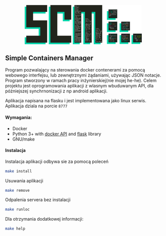 <div align="center">
  
<img width="75%" src=https://github.com/SerhiiRI/svmacm/blob/master/scm.png>
  
</div>

## Simple Containers Manager
 Program pozwalający na sterowania docker contenerami za pomocą webowego interfejsu, lub zewnętrznymi żądaniami, używając JSON notacje.
 Program stworzony w ramach pracy inżynierskiej(nie mojej he-he). Celem projektu jest oprogramowania aplikacji z wlasnym wbuduwanym API, dla póżniejszej synchrnonizacji z np android aplikacji.
 
 Aplikacja napisana na flasku i jest implementowana jako linux serwis. Aplikacja dziala na porcie `8777` 
 
 #### Wymagania:
 - Docker
 - Python 3+ with [docker API](https://pypi.org/project/docker/) and [flask](https://pypi.org/project/Flask/) library
 - GNU/make 
 
 #### Instalacja
 Instalacja aplikacji odbywa sie za pomocą poleceń 
 ```bash
 make install
 ```
 Usuwania aplikacji 
 ```bash
 make remove
 ```
 Odpalenia servera bez instalacji
 ```bash
 make runloc
 ```
 Dla otrzymania dodatkowej informacji:
 ```bash
 make help
 ```

